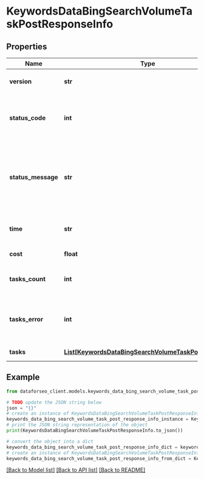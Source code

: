 # KeywordsDataBingSearchVolumeTaskPostResponseInfo


## Properties

Name | Type | Description | Notes
------------ | ------------- | ------------- | -------------
**version** | **str** | the current version of the API | [optional] 
**status_code** | **int** | general status code you can find the full list of the response codes here | [optional] 
**status_message** | **str** | general informational message you can find the full list of general informational messages here | [optional] 
**time** | **str** | total execution time, seconds | [optional] 
**cost** | **float** | total tasks cost, USD | [optional] 
**tasks_count** | **int** | the number of tasks in the tasks array | [optional] 
**tasks_error** | **int** | the number of tasks in the tasks array returned with an error | [optional] 
**tasks** | [**List[KeywordsDataBingSearchVolumeTaskPostTaskInfo]**](KeywordsDataBingSearchVolumeTaskPostTaskInfo.md) | array of tasks | [optional] 

## Example

```python
from dataforseo_client.models.keywords_data_bing_search_volume_task_post_response_info import KeywordsDataBingSearchVolumeTaskPostResponseInfo

# TODO update the JSON string below
json = "{}"
# create an instance of KeywordsDataBingSearchVolumeTaskPostResponseInfo from a JSON string
keywords_data_bing_search_volume_task_post_response_info_instance = KeywordsDataBingSearchVolumeTaskPostResponseInfo.from_json(json)
# print the JSON string representation of the object
print(KeywordsDataBingSearchVolumeTaskPostResponseInfo.to_json())

# convert the object into a dict
keywords_data_bing_search_volume_task_post_response_info_dict = keywords_data_bing_search_volume_task_post_response_info_instance.to_dict()
# create an instance of KeywordsDataBingSearchVolumeTaskPostResponseInfo from a dict
keywords_data_bing_search_volume_task_post_response_info_from_dict = KeywordsDataBingSearchVolumeTaskPostResponseInfo.from_dict(keywords_data_bing_search_volume_task_post_response_info_dict)
```
[[Back to Model list]](../README.md#documentation-for-models) [[Back to API list]](../README.md#documentation-for-api-endpoints) [[Back to README]](../README.md)


